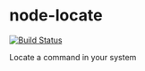 node-locate
===========

[![Build Status](https://travis-ci.org/anshulverma/node-locate.svg?branch=master)](https://travis-ci.org/anshulverma/node-locate)

Locate a command in your system

